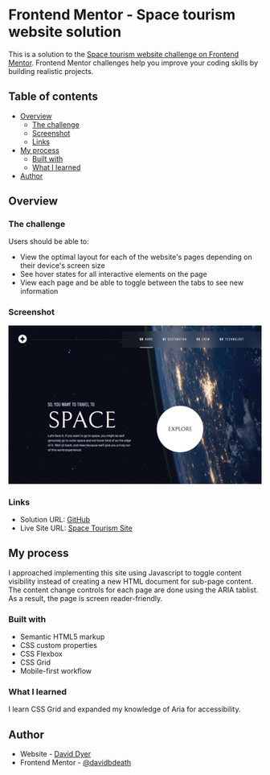 # Frontend Mentor - Space tourism website solution

This is a solution to the [Space tourism website challenge on Frontend Mentor](https://www.frontendmentor.io/challenges/space-tourism-multipage-website-gRWj1URZ3). Frontend Mentor challenges help you improve your coding skills by building realistic projects.

## Table of contents

- [Overview](#overview)
  - [The challenge](#the-challenge)
  - [Screenshot](#screenshot)
  - [Links](#links)
- [My process](#my-process)
  - [Built with](#built-with)
  - [What I learned](#what-i-learned)
- [Author](#author)

## Overview

### The challenge

Users should be able to:

- View the optimal layout for each of the website's pages depending on their device's screen size
- See hover states for all interactive elements on the page
- View each page and be able to toggle between the tabs to see new information

### Screenshot

![](./screenshot.jpg)

### Links

- Solution URL: [GitHub](https://github.com/davidbdeath/space-tourism-website)
- Live Site URL: [Space Tourism Site](https://davidbdeath.github.io/space-tourism-website/)

## My process

I approached implementing this site using Javascript to toggle content visibility instead of creating a new HTML document for sub-page content. The content change controls for each page are done using the ARIA tablist. As a result, the page is screen reader-friendly.

### Built with

- Semantic HTML5 markup
- CSS custom properties
- CSS Flexbox
- CSS Grid
- Mobile-first workflow

### What I learned

I learn CSS Grid and expanded my knowledge of Aria for accessibility.

## Author

- Website - [David Dyer](https://www.daviddyer.me/)
- Frontend Mentor - [@davidbdeath](https://www.frontendmentor.io/profile/davidbdeath)
